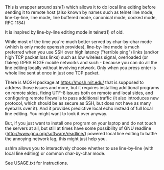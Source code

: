 This is wrapper around ssh(1) which allows it to do local line editing
before sending it to remote host (also known by names such as telnet line mode,
line-by-line, line mode, line buffered mode, canonical mode, cooked mode,
RFC 1184)

It is inspired by line-by-line editing mode in telnet(1) of old.  

While most of the time you're much better served by char-by-char mode (which
is only mode openssh provides), line-by-line mode is much preferred when you
use SSH over high latency ("terrible ping") links (and/or high TCP packet loss
links) such as low wireless signal, overloaded (or flakey) GPRS EDGE mobile
networks and such - because you can do all the line editing locally without
involving network. Only when you press enter is whole line sent at once in
just one TCP packet.

There is MOSH package at https://mosh.mit.edu/ that is supposed to address
those issues and more, but it requires installing additional programs on
remote sides, fixing UTF-8 issues both on remote and local sides, and
configuring remote firewalls to pass additional traffic (it also introduces
new protocol, which should be as secure as SSH, but does not have as many
eyeballs over it).  And it provides predictive local echo instead of full
local line editing. You might want to look it over anyway.

But, if you just want to install one program on your laptop and do not touch
the servers at all, but still at times have some possibility of GNU readline 
(http://www.gnu.org/software/readline/) powered local line editing to battle 
the annoying network lag, this might just help you.

sshlm allows you to interactively choose whether to use line-by-line (with
local line editing) or common char-by-char mode.

See USAGE.txt for instructions.
